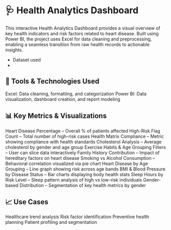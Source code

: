 

# 🩺 Health Analytics Dashboard
This interactive Health Analytics Dashboard provides a visual overview of key health indicators and risk factors related to heart disease. Built using Power BI, the project uses Excel for data cleaning and preprocessing, enabling a seamless transition from raw health records to actionable insights.

- Dataset used
  <a href=""></a>
- <a href=""> </a>

## 🔧 Tools & Technologies Used
Excel: Data cleaning, formatting, and categorization
Power BI: Data visualization, dashboard creation, and report modeling

## 📊 Key Metrics & Visualizations
Heart Disease Percentage – Overall % of patients affected
High-Risk Flag Count – Total number of high-risk cases
Health Matrix Compliance – Metric showing compliance with health standards
Cholesterol Analysis – Average cholesterol by gender and age group
Exercise Habits & Age Grouping Filters – User can slice data interactively
Family History Contribution – Impact of hereditary factors on heart disease
Smoking vs Alcohol Consumption – Behavioral correlation visualized via pie chart
Heart Disease by Age Grouping – Line graph showing risk across age bands
BMI & Blood Pressure by Disease Status – Bar charts displaying body health stats
Sleep Hours by Risk Level – Sleep pattern analysis of high vs low-risk individuals
Gender-based Distribution – Segmentation of key health metrics by gender

## 📈 Use Cases
Healthcare trend analysis
Risk factor identification
Preventive health planning
Patient profiling and segmentation

